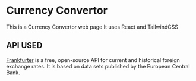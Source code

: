 # Currency Convertor
This is a Currency Convertor web page
It uses React and TailwindCSS

## API USED
[Frankfurter](https://frankfurter.dev/) is a free, open-source API for current and historical foreign exchange rates. It is based on data sets published by the European Central Bank.
